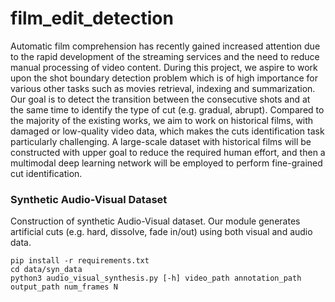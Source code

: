 # film_edit_detection
Automatic film comprehension has recently gained increased attention due to the rapid development of the streaming services and the need to reduce manual processing of video content. During this project, we aspire to work upon the shot boundary detection problem which is of high importance for various other tasks such as movies retrieval, indexing and summarization. Our goal is to detect the transition between the consecutive shots and at the same time to identify the type of cut (e.g. gradual, abrupt). Compared to the majority of the existing works, we aim to work on historical films, with damaged or low-quality video data, which makes the cuts identification task particularly challenging. A large-scale dataset with historical films will be constructed with upper goal to reduce the required human effort, and then a multimodal deep learning network will be employed to perform fine-grained cut identification.


### Synthetic Audio-Visual Dataset

Construction of synthetic Audio-Visual dataset. Our module generates 
artificial cuts (e.g. hard, dissolve, fade in/out) using both visual and audio data. 

```
pip install -r requirements.txt
cd data/syn_data
python3 audio_visual_synthesis.py [-h] video_path annotation_path output_path num_frames N
```
